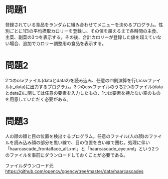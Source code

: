 # 問題1

登録されている食品をランダムに組み合わせてメニューを決めるプログラム。性別ごとに1日の平均摂取カロリーを登録し、その値を超えるまで各時間の主食、主菜、副菜の3つを表示する。その後、合計カロリーが登録した値を超えていない場合、追加でカロリー調整用の食品を表示する。

# 問題2

2つのcsvファイル(dataとdata2)を読み込み、任意の四則演算を行いcsvファイル(r_data)に出力するプログラム。3つのcsvファイルのうち2つのファイル(dataとdata2)に関しては任意の要素を入力したもの、1つは要素を持たない空のものを用意していただく必要がある。

# 問題3

人の顔の顔と目の位置を検出するプログラム。任意のファイル(人の顔)のファイルを読み込み顔の部分を黒い線で、目の位置を白い線で囲む。処理に伴い「haarcascade_frontalface_alt.xml」と「haarcascade_eye.xml」という2つのファイルを事前にダウンロードしておくことが必要である。

ファイルダウンロード元
https://github.com/opencv/opencv/tree/master/data/haarcascades
